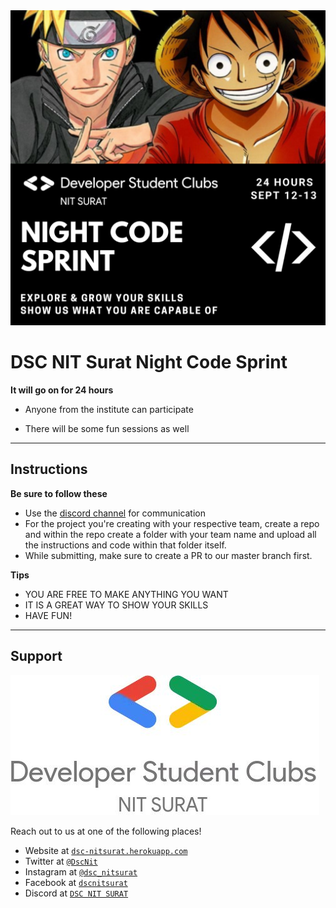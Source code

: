 <img src="images/night-code-sprint.png" title="dscnitsurat" alt="Night Code Sprint">


# DSC NIT Surat Night Code Sprint

**It will go on for 24 hours**

- Anyone from the institute can participate

- There will be some fun sessions as well

---

## Instructions

**Be sure to follow these**

- Use the <a href="https://discord.com/invite/t67Tcrj" target="_blank">discord channel</a> for communication
- For the project you're creating with your respective team, create a repo and within the repo create a folder with your team name and upload all the instructions and code within that folder itself. 
- While submitting, make sure to create a PR to our master branch first.


**Tips**

- YOU ARE FREE TO MAKE ANYTHING YOU WANT
- IT IS A GREAT WAY TO SHOW YOUR SKILLS
- HAVE FUN!

---

## Support

<img src="images/dsc.jpg" title="dscnitsurat" alt="DSC NIT Surat">

Reach out to us at one of the following places!

- Website at <a href="https://dsc-nitsurat.herokuapp.com/" target="_blank">`dsc-nitsurat.herokuapp.com`</a>
- Twitter at <a href="https://twitter.com/dscnit?lang=en" target="_blank">`@DscNit`</a>
- Instagram at <a href="https://www.instagram.com/dsc_nitsurat/?hl=en" target="_blank">`@dsc_nitsurat`</a>
- Facebook at <a href="https://www.facebook.com/dscnitsurat/" target="_blank">`dscnitsurat`</a>
- Discord at <a href="https://discord.com/invite/t67Tcrj" target="_blank">`DSC NIT SURAT`</a>
